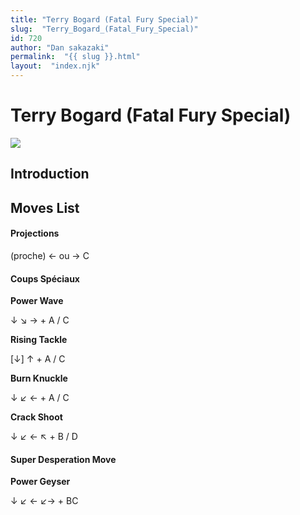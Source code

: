 ```yaml
---
title: "Terry Bogard (Fatal Fury Special)"
slug:  "Terry_Bogard_(Fatal_Fury_Special)"
id: 720
author: "Dan sakazaki"
permalink:  "{{ slug }}.html"
layout:  "index.njk"
---
```


# Terry Bogard (Fatal Fury Special)

![](/images/Ffspterry.PNG)  

## Introduction

## Moves List

#### Projections

(proche) ← ou → C

#### Coups Spéciaux

**Power Wave**

↓ ↘ → + A / C

**Rising Tackle**

\[↓\] ↑ + A / C

**Burn Knuckle**

↓ ↙ ← + A / C

**Crack Shoot**

↓ ↙ ← ↖ + B / D

#### Super Desperation Move

**Power Geyser**

↓ ↙ ← ↙→ + BC
